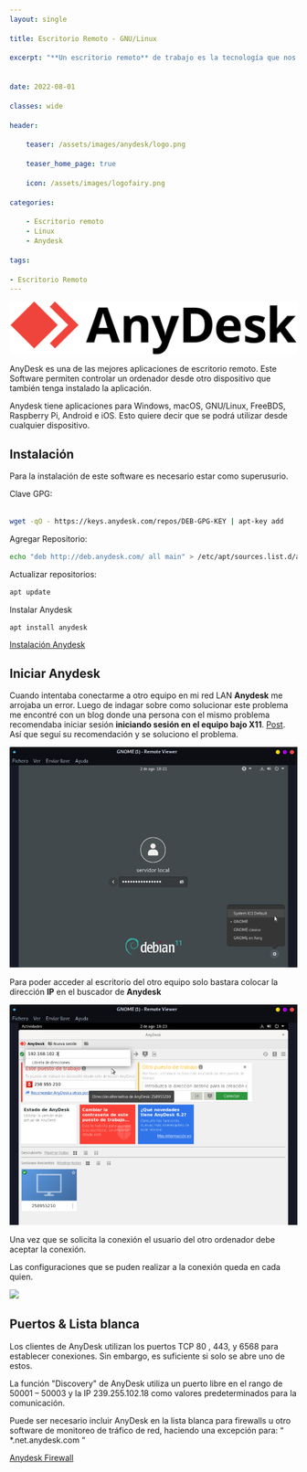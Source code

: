 ```yaml
---
layout: single

title: Escritorio Remoto - GNU/Linux

excerpt: "**Un escritorio remoto** de trabajo es la tecnología que nos permite acceder de forma remota a un espacio de trabajo digital a través de un entorno gráfico. AnyDesk es un programa de software de escritorio remoto ideal para uso empresarial."


date: 2022-08-01

classes: wide

header:

    teaser: /assets/images/anydesk/logo.png

    teaser_home_page: true
    
    icon: /assets/images/logofairy.png

categories:

    - Escritorio remoto
    - Linux
    - Anydesk

tags:  

- Escritorio Remoto
---
```



![](/assets/images/anydesk/wallpapers.png)

AnyDesk es una de las mejores aplicaciones de escritorio remoto. Este Software permiten controlar un ordenador desde otro dispositivo que también tenga instalado la aplicación.

Anydesk tiene aplicaciones para Windows, macOS, GNU/Linux, FreeBDS, Raspberry Pi, Android e iOS. Esto quiere decir que se podrá utilizar desde cualquier dispositivo.

## Instalación

Para la instalación de este software es necesario estar como superusurio. 

Clave GPG:

```bash
 
wget -qO - https://keys.anydesk.com/repos/DEB-GPG-KEY | apt-key add 
```

Agregar Repositorio:

```bash
echo "deb http://deb.anydesk.com/ all main" > /etc/apt/sources.list.d/anydesk-stable.list

```

Actualizar repositorios:

```bash
apt update

```

Instalar Anydesk

```bash
apt install anydesk

```

[Instalación Anydesk](http://deb.anydesk.com/howto.html)

## Iniciar Anydesk

Cuando intentaba conectarme a otro equipo en mi red LAN **Anydesk** me arrojaba un error. Luego de indagar sobre como solucionar este problema me encontré con un blog donde una persona con el mismo problema recomendaba iniciar sesión **iniciando sesión en el equipo bajo X11**. [Post](http://deb.anydesk.com/howto.html). Así que seguí su recomendación y se soluciono el problema.

![](/assets/images/anydesk/0.png)


Para poder acceder al escritorio del otro equipo solo bastara colocar la dirección **IP** en el buscador de **Anydesk**

![](/assets/images/anydesk/3.png)

Una vez que se solicita la conexión el usuario del otro ordenador debe aceptar la conexión.

Las configuraciones que se puden realizar a la conexión queda en cada quien. 

![](/assets/images/anydesk/2.png)


## Puertos & Lista blanca

Los clientes de AnyDesk utilizan los puertos TCP   80 ,   443,   y   6568   para establecer conexiones. Sin embargo, es suficiente si solo se abre uno de estos.

La función "Discovery" de AnyDesk utiliza un puerto libre en el rango de   50001 – 50003   y la IP   239.255.102.18   como valores predeterminados para la comunicación.

Puede ser necesario incluir AnyDesk en la lista blanca para firewalls u otro software de monitoreo de tráfico de red, haciendo una excepción para: “ *.net.anydesk.com “

[Anydesk Firewall](https://support.anydesk.com/es/knowledge/firewall)
